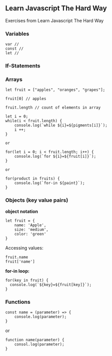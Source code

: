 ## Learn Javascript The Hard Way

Exercises from Learn Javascript The Hard Way

### Variables

```
var //
const //
let //
```

### If-Statements


### Arrays

```
let fruit = ["apples", "oranges", "grapes"];

fruit[0] // apples

fruit.length // count of elements in array

```

```
let i = 0;
while(i < fruit.length) {
	console.log(`while ${i}=${pigments[i]}`);
	i ++;
}

or

for(let i = 0; i < fruit.length; i++) {
	console.log(`for ${i}=${fruit[i]}`);
}

or 

for(product in fruits) {
	console.log(`for-in ${paint}`);
}	

```

### Objects (key value pairs)

**object notation**

```
let fruit = {
	name: 'Apple',
	size: 'medium',
	color: 'green'
}
```

Accessing values:
```
fruit.name
fruit['name']
```

**for-in loop:**

```
for(key in fruit) {
  console.log(`${key}=${fruit[key]}`);
}
```

### Functions

```
const name = (parameter) => {
	console.log(parameter);
}
```

or

```
function name(parameter) {
	consol.log(parameter);
}
```

